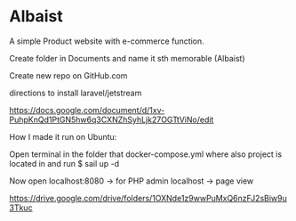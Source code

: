 
# Albaist

A simple Product website with e-commerce function.

Create folder in Documents and name it sth memorable (Albaist)

Create new repo on GitHub.com

directions to install laravel/jetstream 

https://docs.google.com/document/d/1xv-PuhpKnQd1PtGN5hw6q3CXNZhSyhLjk27OGTtViNo/edit

How I made it run on Ubuntu:

Open terminal in the folder that docker-compose.yml where also project is located in and run $ sail up -d

Now open localhost:8080 -> for PHP admin
	 localhost	-> page view

https://drive.google.com/drive/folders/1OXNde1z9wwPuMxQ6nzFJ2sBiw9u3Tkuc

